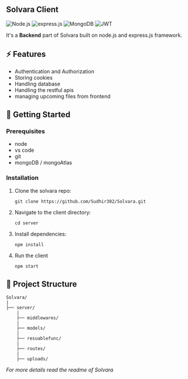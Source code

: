 ## Solvara Client
![Node.js](https://img.shields.io/badge/Node.js-339933?style=for-the-badge&logo=nodedotjs&logoColor=white)
![express.js](https://img.shields.io/badge/Express.js-000000?style=for-the-badge&logo=express&logoColor=white)
![MongoDB](https://img.shields.io/badge/MongoDB-47A248?style=for-the-badge&logo=mongodb&logoColor=white)
![JWT](https://img.shields.io/badge/JWT-000000?style=for-the-badge&logo=jsonwebtokens&logoColor=white)

It's a **Backend** part of Solvara built on node.js and express.js framework.

## ⚡️ Features
- Authentication and Authorization
- Storing cookies
- Handling database
- Handling the restful apis
- managing upcoming files from frontend

## 🚀 Getting Started
### Prerequisites
- node
- vs code
- git
- mongoDB / mongoAtlas

### Installation
1. Clone the solvara repo:
    ```
    git clone https://github.com/Sudhir302/Solvara.git
    ```
2. Navigate to the client directory:
    ```
    cd server
    ```
3. Install dependencies:
    ```
    npm install
    ```
4. Run the client
    ```
    npm start
    ```

## 📁 Project Structure

    Solvara/
    |
    ├── server/
        |
        ├── middlewares/
        |
        ├── models/
        |
        ├── resuablefunc/
        |
        ├── routes/
        |
        ├── uploads/

*For more details read the readme of Solvara*